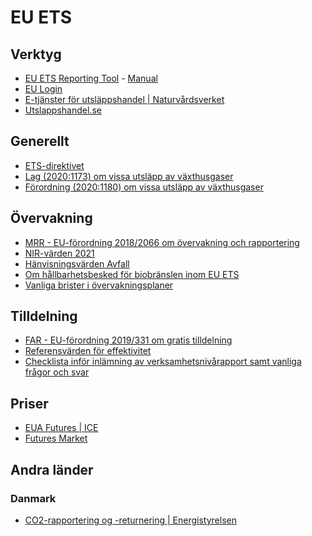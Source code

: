 # EU ETS

## Verktyg
* [EU ETS Reporting Tool](https://ets-reporting.ec.europa.eu/) - [Manual](https://ec.europa.eu/clima/sites-0/emission-trading-system-mrv-reporting_en)
* [EU Login](https://ecas.ec.europa.eu/cas/login)
* [E-tjänster för utsläppshandel \| Naturvårdsverket](https://www.naturvardsverket.se/amnesomraden/utslappshandel/e-tjanster-for-utslappshandel/)
* [Utslappshandel.se](https://utslappshandel.se)

## Generellt
* [ETS-direktivet](https://eur-lex.europa.eu/legal-content/EN/TXT/?uri=CELEX%3A02003L0087-20210101)
* [Lag (2020:1173) om vissa utsläpp av växthusgaser](https://www.riksdagen.se/sv/dokument-lagar/dokument/svensk-forfattningssamling/lag-20201173-om-vissa-utslapp-av-vaxthusgaser_sfs-2020-1173)
* [Förordning (2020:1180) om vissa utsläpp av växthusgaser](https://www.riksdagen.se/sv/dokument-lagar/dokument/svensk-forfattningssamling/forordning-20201180-om-vissa-utslapp-av_sfs-2020-1180)

## Övervakning
* [MRR - EU-förordning 2018/2066 om övervakning och rapportering](https://eur-lex.europa.eu/legal-content/EN/TXT/?uri=CELEX%3A02018R2066-20220828)
* [NIR-värden 2021](https://idenoab.sharepoint.com/:x:/r/sites/Uppdrag/_layouts/15/Doc.aspx?sourcedoc=%7B2D0E4C88-DB01-45B1-BF32-7CE458CE519F%7D&file=emissionsfaktorer-och-varmevarden-2021.xlsx&action=default&mobileredirect=true)
* [Hänvisningsvärden Avfall](https://idenoab.sharepoint.com/sites/Uppdrag/Delade%20dokument/Forms/AllItems.aspx?RootFolder=%2Fsites%2FUppdrag%2FDelade%20dokument%2FGemensamt%2FUtsl%C3%A4ppshandel%2FH%C3%A4nvisningsv%C3%A4rden&FolderCTID=0x01200098C5D5EA12791C4D851C1F8659809098)
* [Om hållbarhetsbesked för biobränslen inom EU ETS](https://www.naturvardsverket.se/globalassets/vagledning/utslappshandel/vagledning-om-hallbarhetsbesked-for-biobranslen.pdf)
* [Vanliga brister i övervakningsplaner](https://www.naturvardsverket.se/globalassets/vagledning/utslappshandel/vagledning-om-vanliga-synpunkter-overvakningsplaner.pdf)

## Tilldelning
* [FAR - EU-förordning 2019/331 om gratis tilldelning](https://eur-lex.europa.eu/legal-content/SV/TXT/?uri=CELEX:32019R0331)
* [Referensvärden för effektivitet](https://eur-lex.europa.eu/legal-content/SV/TXT/HTML/?uri=CELEX:32015R2402&from=EN)
* [Checklista inför inlämning av verksamhetsnivårapport samt vanliga frågor och svar](https://www.naturvardsverket.se/contentassets/bb087890886a4c55851bb9095f27ac42/checklista-och-faq-verksamhetsnivarapport.pdf)

## Priser
* [EUA Futures \| ICE](https://www.theice.com/products/197/EUA-Futures/data?marketId=6482028)
* [Futures Market](https://www.eex.com/en/market-data/environmental-markets/derivatives-market)

## Andra länder
### Danmark
* [CO2-rapportering og -returnering \| Energistyrelsen](https://ens.dk/ansvarsomraader/co2-kvoter/stationaere-produktionsenheder/co2-rapportering-og-returnering)

<script>

function openLink(e) {
  window.parent.location.href = e.target.href;
  event.preventDefault();
}

window.onload = function() {
  var anchors = document.getElementsByTagName('a');
  for (var i = 0; i < anchors.length; i++) {
    anchors[i].addEventListener("click", openLink, false);
  }
}

</script>
